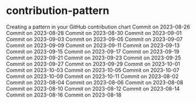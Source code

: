 # contribution-pattern
Creating a pattern in your GitHub contribution chart 
Commit on 2023-08-26
Commit on 2023-08-28
Commit on 2023-08-30
Commit on 2023-09-01
Commit on 2023-09-03
Commit on 2023-09-05
Commit on 2023-09-07
Commit on 2023-09-09
Commit on 2023-09-11
Commit on 2023-09-13
Commit on 2023-09-15
Commit on 2023-09-17
Commit on 2023-09-19
Commit on 2023-09-21
Commit on 2023-09-23
Commit on 2023-09-25
Commit on 2023-09-27
Commit on 2023-09-29
Commit on 2023-10-01
Commit on 2023-10-03
Commit on 2023-10-05
Commit on 2023-10-07
Commit on 2023-10-09
Commit on 2023-10-11
Commit on 2023-08-02
Commit on 2023-08-04
Commit on 2023-08-06
Commit on 2023-08-08
Commit on 2023-08-10
Commit on 2023-08-12
Commit on 2023-08-14
Commit on 2023-08-16
Commit on 2023-08-18
